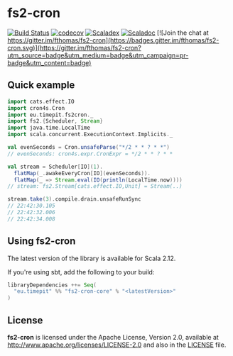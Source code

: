# fs2-cron
[![Build Status](https://travis-ci.org/fthomas/fs2-cron.svg?branch=master)](https://travis-ci.org/fthomas/fs2-cron)
[![codecov](https://codecov.io/gh/fthomas/fs2-cron/branch/master/graph/badge.svg)](https://codecov.io/gh/fthomas/fs2-cron)
[![Scaladex](https://index.scala-lang.org/fthomas/fs2-cron/latest.svg?color=blue)](https://index.scala-lang.org/fthomas/fs2-cron/fs2-cron-core)
[![Scaladoc](https://www.javadoc.io/badge/eu.timepit/fs2-cron-core_2.12.svg?color=blue&label=Scaladoc)](https://javadoc.io/doc/eu.timepit/fs2-cron-core_2.12) [![Join the chat at https://gitter.im/fthomas/fs2-cron](https://badges.gitter.im/fthomas/fs2-cron.svg)](https://gitter.im/fthomas/fs2-cron?utm_source=badge&utm_medium=badge&utm_campaign=pr-badge&utm_content=badge)

## Quick example

```scala
import cats.effect.IO
import cron4s.Cron
import eu.timepit.fs2cron._
import fs2.{Scheduler, Stream}
import java.time.LocalTime
import scala.concurrent.ExecutionContext.Implicits._
```
```scala
val evenSeconds = Cron.unsafeParse("*/2 * * ? * *")
// evenSeconds: cron4s.expr.CronExpr = */2 * * ? * *

val stream = Scheduler[IO](1).
  flatMap(_.awakeEveryCron[IO](evenSeconds)).
  flatMap(_ => Stream.eval(IO(println(LocalTime.now))))
// stream: fs2.Stream[cats.effect.IO,Unit] = Stream(..)

stream.take(3).compile.drain.unsafeRunSync
// 22:42:30.105
// 22:42:32.006
// 22:42:34.008
```

## Using fs2-cron

The latest version of the library is available for Scala 2.12.

If you're using sbt, add the following to your build:
```sbt
libraryDependencies ++= Seq(
  "eu.timepit" %% "fs2-cron-core" % "<latestVersion>"
)
```

## License

**fs2-cron** is licensed under the Apache License, Version 2.0, available at
http://www.apache.org/licenses/LICENSE-2.0 and also in the
[LICENSE](https://github.com/fthomas/status-page/blob/master/LICENSE) file.
